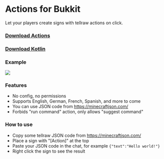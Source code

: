 # Actions for Bukkit

Let your players create signs with tellraw actions on click.

### [Download Actions](https://github.com/saurusmc/actions-bukkit/raw/master/build/libs/actions-1.0.jar)

### [Download Kotlin](https://github.com/saurusmc/actions-bukkit/raw/master/build/libs/Kotlin-1.4.10.jar)

### Example

![](https://i.gyazo.com/f2df33eca73e66f127face9075eb22f1.png)

### Features

- No config, no permissions
- Supports English, German, French, Spanish, and more to come
- You can use JSON code from https://minecraftjson.com/
- Forbids "run command" action, only allows "suggest command"

### How to use

- Copy some tellraw JSON code from https://minecraftjson.com/
- Place a sign with "[Action]" at the top
- Paste your JSON code in the chat, for example
  `{"text":"Hello world!"}`
- Right click the sign to see the result